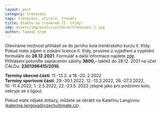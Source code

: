```yaml
---
layout: post
category: trénování
tags: trénování, učitelé, trenéři
title: Staňte se trenérem II. třídy!
img: assets/img/posts/uzitecne/trenovani_1.jpg
author: Tadeáš Grym
---
```

Otevíráme možnost přihlásit se do jarního kola trenérského kurzu II. třídy.
Pokud máte zájem o získání licence II. třídy, prosíme o vyjádření a vyplnění formuláře do **28.12.2021**. Formulář a další informace najdete [zde](https://www.czechultimate.cz/2021/06/16/trenerske-licence-II-tridy.html).  
Přihlášení potvrďte zaplacením zálohy **3800,-** taktéž do 28.12. 2021 na účet ČALDu: **2301396415/2010**.

**Termíny obecné části**: 11.-13.2. a 18.-20. 2.2022  
**Termíny sportovní části**: 29.-30.1.2022, 12.-13.3.2022, 26.-27.3.2022, 10.-11.4.2022, 1.-2.5.2022, 22.-23.5. 2022 (stejné jako pro podzimní kolo, nekryje se s ligou).

Pokud máte nějaké dotazy, můžete se obrátit na Kateřinu Langovou (katerina.langova@czechultimate.cz).
